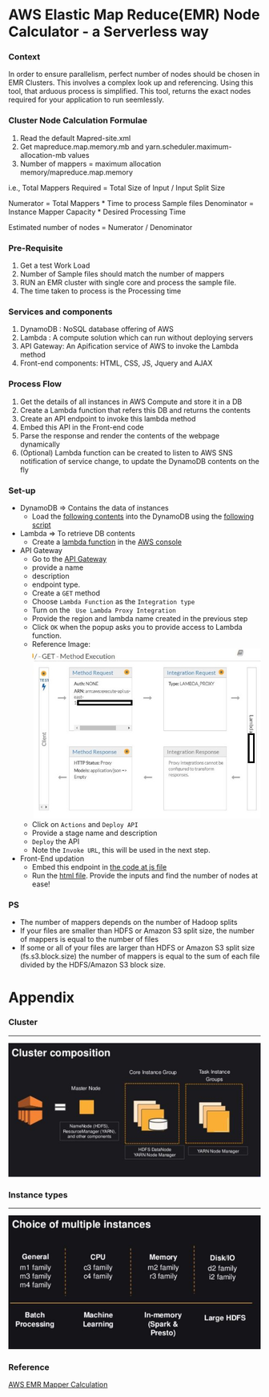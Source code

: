 # AWS Elastic Map Reduce(EMR) Node Calculator - a Serverless way

### Context
In order to ensure parallelism, perfect number of nodes should be chosen in EMR Clusters. This involves a complex look up and referencing. Using this tool, that arduous process is simplified. This tool, returns the exact nodes required for your application to run seemlessly. 


### Cluster Node Calculation Formulae
1. Read the default Mapred-site.xml
2. Get mapreduce.map.memory.mb and yarn.scheduler.maximum-allocation-mb values
3. Number of mappers = maximum allocation memory/mapreduce.map.memory 

i.e., Total Mappers Required = Total Size of Input / Input Split Size 

Numerator = Total Mappers * Time to process Sample files 
Denominator = Instance Mapper Capacity * Desired Processing Time

Estimated number of nodes = Numerator / Denominator



### Pre-Requisite 
1. Get a test Work Load 
2. Number of Sample files should match the number of mappers 
3. RUN an EMR cluster with single core and process the sample file. 
4. The time taken to process is the Processing time


### Services and components
1. DynamoDB : NoSQL database offering of AWS
2. Lambda : A compute solution which can run without deploying servers
3. API Gateway: An Apification service of AWS to invoke the Lambda method 
4. Front-end components: HTML, CSS, JS, Jquery and AJAX 

### Process Flow
1. Get the details of all instances in AWS Compute and store it in a DB
2. Create a Lambda function that refers this DB and returns the contents
3. Create an API endpoint to invoke this lambda method
4. Embed this API in the Front-end code
5. Parse the response and render the contents of the webpage dynamically
6. (Optional) Lambda function can be created to listen to AWS SNS notification of service change, to update the DynamoDB contents on the fly


### Set-up
- DynamoDB => Contains the data of instances
  - Load the [following contents](https://github.com/davidjegan/AWS-EMR-Node-Calculator/blob/master/DynamoDB/type-of-db.csv) into the DynamoDB using the [following script](https://github.com/davidjegan/AWS-EMR-Node-Calculator/blob/master/DynamoDB/dynamodbupdate.py)
- Lambda => To retrieve DB contents
  - Create a [lambda function](https://github.com/davidjegan/AWS-EMR-Node-Calculator/blob/master/Lambda/get-data-from-dynamo.js) in the [AWS console](https://console.aws.amazon.com/lambda/home?region=us-east-1#/create?firstrun=true)
- API Gateway
  - Go to the [API Gateway](https://console.aws.amazon.com/apigateway/home?region=us-east-1#/apis/create)
  - provide a name
  - description 
  - endpoint type. 
  - Create a `GET` method
  - Choose `Lambda Function` as the `Integration type`
  - Turn on the ` Use Lambda Proxy Integration`
  - Provide the region and lambda name created in the previous step
  - Click `OK` when the popup asks you to provide access to Lambda function. 
  - Reference Image: ![API Image](https://github.com/davidjegan/AWS-EMR-Node-Calculator/blob/master/API/API-Gateway.JPG) 
  - Click on `Actions` and `Deploy API`
  - Provide a stage	name and description
  - `Deploy` the API
  - Note the `Invoke URL`, this will be used in the next step. 
- Front-End updation
  - Embed this endpoint in [the code at js file](https://github.com/davidjegan/AWS-EMR-Node-Calculator/blob/69c105ced3760d8ab414cedfadb59b7f337cdc33/Front-end/assets/js/script.js#L104)
  - Run the [html file](https://github.com/davidjegan/AWS-EMR-Node-Calculator/blob/master/Front-end/index.html). Provide the inputs and find the number of nodes at ease! 



### PS

- The number of mappers depends on the number of Hadoop splits 
- If your files are smaller than HDFS or Amazon S3 split size, the number of mappers is equal to the number of files
- If some or all of your files are larger than HDFS or Amazon S3 split size (fs.s3.block.size) the number of mappers is equal to the sum of each file divided by the HDFS/Amazon S3 block size.


# Appendix

### Cluster
_____
![Image of Architecture](https://github.com/davidjegan/AWS-EMR-Node-Calculator/blob/master/Front-end/assets/imgs/cluster.JPG)

### Instance types
_____
![Image of Instance types](https://github.com/davidjegan/AWS-EMR-Node-Calculator/blob/master/Front-end/assets/imgs/instancetypes.JPG)

### Reference

[AWS EMR Mapper Calculation](http://docs.aws.amazon.com/emr/latest/ReleaseGuide/emr-hadoop-task-config.html)